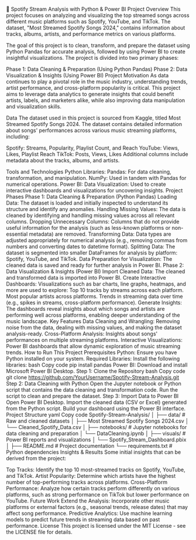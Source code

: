 🎵 Spotify Stream Analysis with Python & Power BI
Project Overview
This project focuses on analyzing and visualizing the top streamed songs across different music platforms such as Spotify, YouTube, and TikTok. The dataset, "Most Streamed Spotify Songs 2024," contains information about tracks, albums, artists, and performance metrics on various platforms.

The goal of this project is to clean, transform, and prepare the dataset using Python Pandas for accurate analysis, followed by using Power BI to create insightful visualizations. The project is divided into two primary phases:

Phase 1: Data Cleaning & Preparation (Using Python Pandas)
Phase 2: Data Visualization & Insights (Using Power BI)
Project Motivation
As data continues to play a pivotal role in the music industry, understanding trends, artist performance, and cross-platform popularity is critical. This project aims to leverage data analytics to generate insights that could benefit artists, labels, and marketers alike, while also improving data manipulation and visualization skills.

Data
The dataset used in this project is sourced from Kaggle, titled Most Streamed Spotify Songs 2024. The dataset contains detailed information about songs' performances across various music streaming platforms, including:

Spotify: Streams, Popularity, Playlist Count, and Reach
YouTube: Views, Likes, Playlist Reach
TikTok: Posts, Views, Likes
Additional columns include metadata about the tracks, albums, and artists.

Tools and Technologies
Python Libraries:
Pandas: For data cleaning, transformation, and manipulation.
NumPy: Used in tandem with Pandas for numerical operations.
Power BI:
Data Visualization: Used to create interactive dashboards and visualizations for uncovering insights.
Project Phases
Phase 1: Data Cleaning & Preparation (Python Pandas)
Loading Data: The dataset is loaded and initially inspected to understand its structure and identify any anomalies.
Handling Missing Values: The data is cleaned by identifying and handling missing values across all relevant columns.
Dropping Unnecessary Columns: Columns that do not provide useful information for the analysis (such as less-known platforms or non-essential metadata) are removed.
Transforming Data: Data types are adjusted appropriately for numerical analysis (e.g., removing commas from numbers and converting dates to datetime format).
Splitting Data: The dataset is segmented into smaller DataFrames for analysis by platform: Spotify, YouTube, and TikTok.
Data Preparation for Visualization: The cleaned data is saved and ready for further analysis in Power BI.
Phase 2: Data Visualization & Insights (Power BI)
Import Cleaned Data: The cleaned and transformed data is imported into Power BI.
Create Interactive Dashboards: Visualizations such as bar charts, line graphs, heatmaps, and more are used to explore:
Top 10 tracks by streams across each platform.
Most popular artists across platforms.
Trends in streaming data over time (e.g., spikes in streams, cross-platform performance).
Generate Insights: The dashboards reveal insights about which songs and artists are performing well across platforms, enabling deeper understanding of the music landscape.
Key Features
Data Cleaning and Wrangling: Removing noise from the data, dealing with missing values, and making the dataset analysis-ready.
Cross-Platform Analysis: Insights about songs' performances on multiple streaming platforms.
Interactive Visualizations: Power BI dashboards that allow dynamic exploration of music streaming trends.
How to Run This Project
Prerequisites
Python: Ensure you have Python installed on your system.
Required Libraries: Install the following libraries:
bash
Copy code
pip install pandas
Power BI: Download and install Microsoft Power BI Desktop.
Step 1: Clone the Repository
bash
Copy code
git clone https://github.com/YourUsername/Spotify-Stream-Analysis.git
Step 2: Data Cleaning with Python
Open the Jupyter notebook or Python script that contains the data cleaning and transformation code.
Run the script to clean and prepare the dataset.
Step 3: Import Data to Power BI
Open Power BI Desktop.
Import the cleaned data (CSV or Excel) generated from the Python script.
Build your dashboard using the Power BI interface.
Project Structure
yaml
Copy code
Spotify-Stream-Analysis/
│
├── data/                           # Raw and cleaned datasets
│   ├── Most Streamed Spotify Songs 2024.csv 
│   └── Cleaned_Spotify_Data.csv 
│
├── notebooks/                      # Jupyter notebooks for data cleaning and preparation
│   └── DataCleaning.ipynb
│
├── visuals/                        # Power BI reports and visualizations
│   └── Spotify_Stream_Dashboard.pbix
│
├── README.md                       # Project documentation
└── requirements.txt                # Python dependencies
Insights & Results
Some initial insights that can be derived from the project:

Top Tracks: Identify the top 10 most-streamed tracks on Spotify, YouTube, and TikTok.
Artist Popularity: Determine which artists have the highest number of top-performing tracks across platforms.
Cross-Platform Performance: Analyze how certain tracks perform differently on various platforms, such as strong performance on TikTok but lower performance on YouTube.
Future Work
Extend the Analysis: Incorporate other music platforms or external factors (e.g., seasonal trends, release dates) that may affect song performance.
Predictive Analytics: Use machine learning models to predict future trends in streaming data based on past performance.
License
This project is licensed under the MIT License - see the LICENSE file for details.
